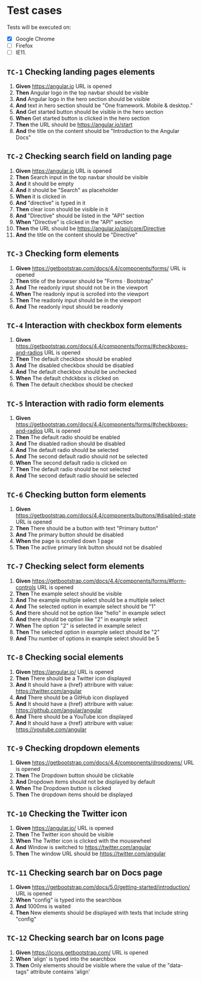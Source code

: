 # Test cases

Tests will be executed on:

-   [x] Google Chrome
-   [ ] Firefox
-   [ ] IE11.

## `TC-1` Checking landing pages elements

1. **Given** https://angular.io URL is opened
1. **Then** Angular logo in the top navbar should be visible
1. **And** Angular logo in the hero section should be visible
1. **And** text in hero section should be "One framework. Mobile & desktop."
1. **And** Get started button should be visible in the hero section
1. **When** Get started button is clicked in the hero section
1. **Then** the URL should be https://angular.io/start
1. **And** the title on the content should be "Introduction to the Angular Docs"

## `TC-2` Checking search field on landing page

1. **Given** https://angular.io URL is opened
1. **Then** Search input in the top navbar should be visible
1. **And** it should be empty
1. **And** it should be "Search" as placeholder
1. **When** it is clicked in
1. **And** "directive" is typed in it
1. **Then** clear icon should be visible in it
1. **And** "Directive" should be listed in the "API" section
1. **When** "Directive" is clicked in the "API" section
1. **Then** the URL should be https://angular.io/api/core/Directive
1. **And** the title on the content should be "Directive"

## `TC-3` Checking form elements

1. **Given** https://getbootstrap.com/docs/4.4/components/forms/ URL is opened
1. **Then** title of the browser should be "Forms · Bootstrap"
1. **And** The readonly input should not be in the viewport
1. **When** The readonly input is scrolled into the viewport
1. **Then** The readonly input should be in the viewport
1. **And** The readonly input should be readonly

## `TC-4` Interaction with checkbox form elements

1. **Given** https://getbootstrap.com/docs/4.4/components/forms/#checkboxes-and-radios URL is opened
1. **Then** The default checkbox should be enabled
1. **And** The disabled checkbox should be disabled
1. **And** The default checkbox should be unchecked
1. **When** The default chdckbox is clicked on
1. **Then** The default checkbox should be checked

## `TC-5` Interaction with radio form elements

1. **Given** https://getbootstrap.com/docs/4.4/components/forms/#checkboxes-and-radios URL is opened
1. **Then** The default radio should be enabled
1. **And** The disabled radion should be disabled
1. **And** The default radio should be selected
1. **And** The second default radio should not be selected
1. **When** The second default radio is clicked on
1. **Then** The default radio should be not selected
1. **And** The second default radio should be selected

## `TC-6` Checking button form elements

1. **Given** https://getbootstrap.com/docs/4.4/components/buttons/#disabled-state URL is opened
1. **Then** There should be a button with text "Primary button"
1. **And** The primary button should be disabled
1. **When** the page is scrolled down 1 page
1. **Then** The active primary link button should not be disabled

## `TC-7` Checking select form elements

1. **Given** https://getbootstrap.com/docs/4.4/components/forms/#form-controls URL is opened
1. **Then** The example select should be visible
1. **And** The example multiple select should be a multiple select
1. **And** The selected option in example select should be "1"
1. **And** there should not be option like "hello" in example select
1. **And** there should be option like "2" in example select
1. **When** The option "2" is selected in example select
1. **Then** The selected option in example select should be "2"
1. **And** Thu number of options in example select should be 5


## `TC-8` Checking social elements

1. **Given** https://angular.io/ URL is opened
1. **Then** There should be a Twitter icon displayed
1. **And**  It should have a {href} attribure with value: https://twitter.com/angular
1. **And** There should be a GitHub icon displayed
1. **And**  It should have a {href} attribure with value: https://github.com/angular/angular
1. **And** There should be a YouTube icon displayed
1. **And**  It should have a {href} attribure with value: https://youtube.com/angular


## `TC-9` Checking dropdown elements

1. **Given** https://getbootstrap.com/docs/4.4/components/dropdowns/ URL is opened
1. **Then** The Dropdown button should be clickable
1. **And** Dropdown items should not be displayed by default
1. **When** The Dropdown button is clicked
1. **Then** The dropdown items should be displayed


## `TC-10` Checking the Twitter icon

1. **Given** https://angular.io/ URL is opened
1. **Then** The Twitter icon should be visible
1. **When** The Twitter icon is clicked with the mousewheel
1. **And** Window is switched to https://twitter.com/angular
1. **Then** The window URL should be https://twitter.com/angular


## `TC-11` Checking search bar on Docs page

1. **Given** https://getbootstrap.com/docs/5.0/getting-started/introduction/ URL is opened
1. **When** "config" is typed into the searchbox
1. **And** 1000ms is waited
1. **Then** New elements should be displayed with texts that include string "config"


## `TC-12` Checking search bar on Icons page

1. **Given** https://icons.getbootstrap.com/ URL is opened
1. **When** 'align' is typed into the searchbox
1. **Then**  Only elements should be visible where the value of the "data-tags" attribute contains 'align'